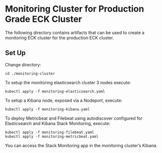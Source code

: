 # Monitoring Cluster for Production Grade ECK Cluster

The following directory contains artifacts that can be used to create a monitoring ECK cluster for the production ECK cluster.

## Set Up

Change directory:

```
cd ./monitoring-cluster
```

To setup the monitoring elasticsearch cluster 3 nodes execute:

```
kubectl apply -f monitoring-elasticsearch.yaml
```

To setup a Kibana node, exposed via a Nodeport, execute:

```
kubectl apply -f monitoring-kibana.yaml
```

To deploy Metricbeat and Filebeat using autodiscover configured for Elasticsearch and Kibana Stack Monitoring, execute:

```
kubectl apply -f monitoring-filebeat.yaml
kubectl apply -f monitoring-metricbeat.yaml
```

You can access the Stack Monitoring app in the monitoring cluster’s Kibana.
